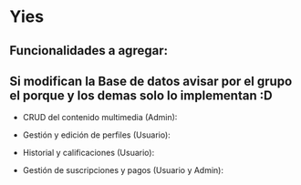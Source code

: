 # Yies

## Funcionalidades a agregar:

## Si modifican la Base de datos avisar por el grupo el porque y los demas solo lo implementan :D

- CRUD del contenido multimedia (Admin):

- Gestión y edición de perfiles (Usuario):

- Historial y calificaciones (Usuario):

- Gestión de suscripciones y pagos (Usuario y Admin):

